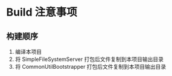 ﻿# Build 注意事项

## 构建顺序

1. 编译本项目
2. 将 SimpleFileSystemServer 打包后文件复制到本项目输出目录
3. 将 CommonUtilBootstrapper 打包后文件复制到本项目输出目录